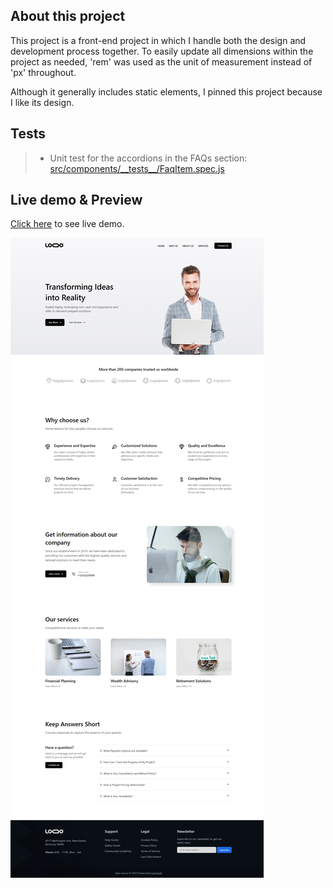 ## About this project

This project is a front-end project in which I handle both the design and development process together. To easily update all dimensions within the project as needed, 'rem' was used as the unit of measurement instead of 'px' throughout.

Although it generally includes static elements, I pinned this project because I like its design.

## Tests

> - Unit test for the accordions in the FAQs section: [src/components/\_\_tests\_\_/FaqItem.spec.js](https://github.com/can-erturk/vue-digital-agency/tree/main/src/components/__tests__/FaqItem.spec.js)

## Live demo & Preview

[Click here](https://vue-digital-agency.vercel.app/) to see live demo.

![Project Preview](public/project-preview.png)
